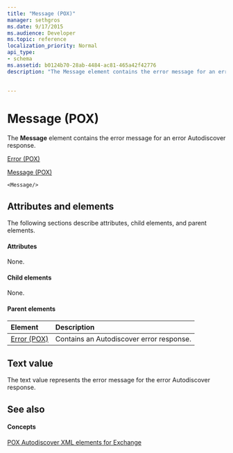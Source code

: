 ```yaml
---
title: "Message (POX)"
manager: sethgros
ms.date: 9/17/2015
ms.audience: Developer
ms.topic: reference
localization_priority: Normal
api_type:
- schema
ms.assetid: b0124b70-28ab-4484-ac81-465a42f42776
description: "The Message element contains the error message for an error Autodiscover response."
 
 
---
```


# Message (POX)

The **Message** element contains the error message for an error Autodiscover response. 
  
[Error (POX)](error-pox.md)
  
[Message (POX)](message-pox.md)
  
```
<Message/>
```

## Attributes and elements

The following sections describe attributes, child elements, and parent elements.
  
#### Attributes

None.
  
#### Child elements

None.
  
#### Parent elements

|**Element**|**Description**|
|:-----|:-----|
|[Error (POX)](error-pox.md) <br/> |Contains an Autodiscover error response.  <br/> |
   
## Text value

The text value represents the error message for the error Autodiscover response.
  
## See also

#### Concepts

[POX Autodiscover XML elements for Exchange](pox-autodiscover-xml-elements-for-exchange.md)

